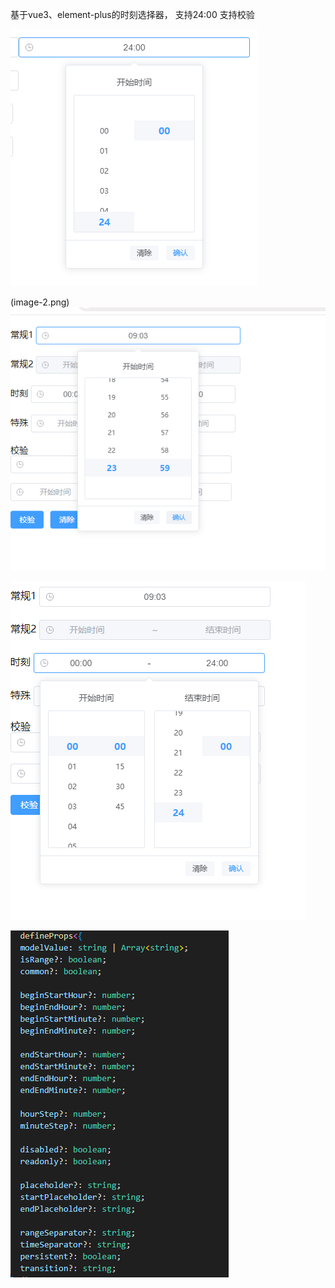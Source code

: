 基于vue3、element-plus的时刻选择器， 支持24:00
支持校验

![alt text](image-3.png)

(image-2.png)
![alt text](image-1.png)

![alt text](image.png)

![alt text](image-4.png)